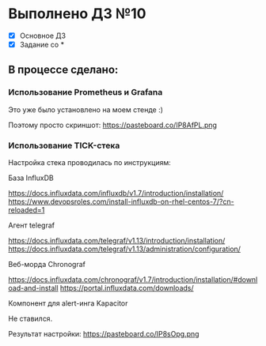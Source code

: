 # Выполнено ДЗ №10

 - [x] Основное ДЗ
 - [x] Задание со *

## В процессе сделано:

### Использование Prometheus и Grafana

Это уже было установлено на моем стенде :)

Поэтому просто скриншот: https://pasteboard.co/IP8AfPL.png

### Использование TICK-стека

Настройка стека проводилась по инструкциям:

База InfluxDB

https://docs.influxdata.com/influxdb/v1.7/introduction/installation/
https://www.devopsroles.com/install-influxdb-on-rhel-centos-7/?cn-reloaded=1

Агент telegraf

https://docs.influxdata.com/telegraf/v1.13/introduction/installation/
https://docs.influxdata.com/telegraf/v1.13/administration/configuration/

Веб-морда Сhronograf

https://docs.influxdata.com/chronograf/v1.7/introduction/installation/#download-and-install
https://portal.influxdata.com/downloads/

Компонент для alert-инга Kapacitor

Не ставился.

Результат настройки: https://pasteboard.co/IP8sOpg.png
